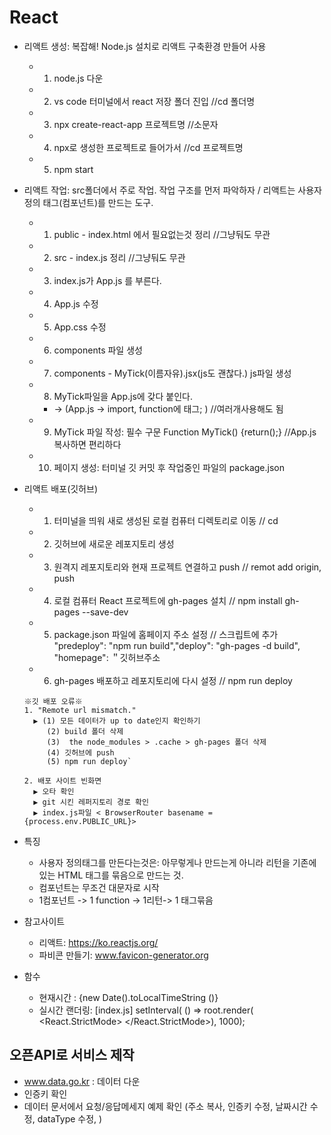 # React
+ 리액트 생성: 복잡해! Node.js 설치로 리액트 구축환경 만들어 사용 
  +  1. node.js 다운
  +  2. vs code 터미널에서 react 저장 폴더 진입  //cd 폴더명
  +  3. npx create-react-app 프로젝트명   //소문자
  +  4. npx로 생성한 프로젝트로 들어가서   //cd 프로젝트명
  +  5. npm start

+ 리액트 작업: src폴더에서 주로 작업. 작업 구조를 먼저 파악하자 / 리액트는 사용자 정의 태그(컴포넌트)를 만드는 도구.
  + 1. public - index.html 에서 필요없는것 정리    //그냥둬도 무관
  + 2. src - index.js 정리    //그냥둬도 무관
  + 3. index.js가 App.js 를 부른다.
  + 4. App.js 수정
  + 5. App.css 수정
  + 6. components 파일 생성
  + 7. components - MyTick(이름자유).jsx(js도 괜찮다.) js파일 생성
  + 8. MyTick파일을 App.js에 갖다 붙인다. 
    +   → (App.js -> import, function에 태그; )  //여러개사용해도 됨
  + 9. MyTick 파일 작성: 필수 구문 Function MyTick() {return();}  //App.js복사하면 편리하다
  + 10. 페이지 생성: 터미널 깃 커밋 후 작업중인 파일의 package.json 

+ 리액트 배포(깃허브)
  + 1. 터미널을 띄워 새로 생성된 로컬 컴퓨터 디렉토리로 이동 // cd
  + 2. 깃허브에 새로운 레포지토리 생성
  + 3. 원격지 레포지토리와 현재 프로젝트 연결하고 push // remot add origin, push
  + 4. 로컬 컴퓨터 React 프로젝트에 gh-pages 설치 // npm install gh-pages --save-dev
  + 5. package.json 파일에 홈페이지 주소 설정 // 스크립트에 추가 "predeploy": "npm run build","deploy": "gh-pages -d build", "homepage": ＂깃허브주소
  + 6. gh-pages 배포하고 레포지토리에 다시 설정 // npm run deploy
  ```
  ※깃 배포 오류※
  1. "Remote url mismatch." 
    ▶ (1) 모든 데이터가 up to date인지 확인하기
       (2) build 폴더 삭제
       (3)  the node_modules > .cache > gh-pages 폴더 삭제
       (4) 깃허브에 push
       (5) npm run deploy`
  
  2. 배포 사이트 빈화면
    ▶ 오타 확인
    ▶ git 시킨 레퍼지토리 경로 확인
    ▶ index.js파일 < BrowserRouter basename = {process.env.PUBLIC_URL}>
   ```
+ 특징
  + 사용자 정의태그를 만든다는것은: 아무렇게나 만드는게 아니라 리턴을 기존에 있는 HTML 태그를 묶음으로 만드는 것.
  + 컴포넌트는 무조건 대문자로 시작
  + 1컴포넌트 -> 1 function -> 1리턴-> 1 태그묶음
  
+ 참고사이트
  + 리액트: https://ko.reactjs.org/
  + 파비콘 만들기: www.favicon-generator.org

+ 함수
  + 현재시간 : {new Date().toLocalTimeString ()}
  + 실시간 랜더링: [index.js] setInterval( () => root.render( <React.StrictMode> <App /> </React.StrictMode>), 1000);
  
  
  
## 오픈API로 서비스 제작
  + www.data.go.kr : 데이터 다운
  + 인증키 확인
  + 데이터 문서에서 요청/응답메세지 예제 확인 (주소 복사, 인증키 수정, 날짜시간 수정, dataType 수정, )
